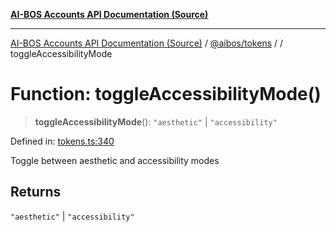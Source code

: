 [**AI-BOS Accounts API Documentation (Source)**](../../../README.md)

***

[AI-BOS Accounts API Documentation (Source)](../../../README.md) / [@aibos/tokens](../README.md) / [](../README.md) / toggleAccessibilityMode

# Function: toggleAccessibilityMode()

> **toggleAccessibilityMode**(): `"aesthetic"` \| `"accessibility"`

Defined in: [tokens.ts:340](https://github.com/pohlai88/accounts/blob/48103fb36d28b2b9bfb33472b6de2f719773cde9/packages/tokens/src/tokens.ts#L340)

Toggle between aesthetic and accessibility modes

## Returns

`"aesthetic"` \| `"accessibility"`
